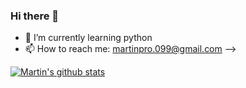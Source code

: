 ### Hi there 👋

- 🌱 I’m currently learning python 
- 📫 How to reach me: martinpro.099@gmail.com
-->

[![Martin's github stats](https://github-readme-stats.vercel.app/api?username=Martin00088&show_icons=true&theme=nord&hide=["contribs","issues"])](https://github.com/Martin00088)
